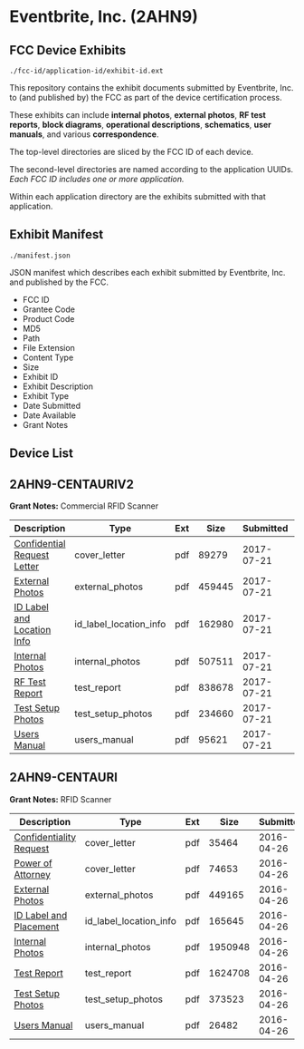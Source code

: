 # Eventbrite, Inc. (2AHN9)
## FCC Device Exhibits

```
./fcc-id/application-id/exhibit-id.ext
```

This repository contains the exhibit documents submitted by Eventbrite, Inc. to (and published by) the FCC as part of the device certification process.

These exhibits can include **internal photos**, **external photos**, **RF test reports**, **block diagrams**, **operational descriptions**, **schematics**, **user manuals**, and various **correspondence**.

The top-level directories are sliced by the FCC ID of each device.

The second-level directories are named according to the application UUIDs. *Each FCC ID includes one or more application.*

Within each application directory are the exhibits submitted with that application. 

## Exhibit Manifest

```
./manifest.json
```

JSON manifest which describes each exhibit submitted by Eventbrite, Inc. and published by the FCC.

- FCC ID
- Grantee Code
- Product Code
- MD5
- Path
- File Extension
- Content Type
- Size
- Exhibit ID
- Exhibit Description
- Exhibit Type
- Date Submitted
- Date Available
- Grant Notes

## Device List
## 2AHN9-CENTAURIV2
**Grant Notes:** Commercial RFID Scanner

| Description | Type | Ext | Size | Submitted | Available |
| ----------- | ---- | --- | ---- | --------- | --------- |
| [Confidential Request Letter](2AHN9-CENTAURIV2/da66c0fe5d3c9b4bd2051e5feb3c378b/3476890.pdf) | cover_letter | pdf | 89279 | 2017-07-21 | 2017-07-21 |
| [External Photos](2AHN9-CENTAURIV2/da66c0fe5d3c9b4bd2051e5feb3c378b/3476892.pdf) | external_photos | pdf | 459445 | 2017-07-21 | 2018-01-10 |
| [ID Label and Location Info](2AHN9-CENTAURIV2/da66c0fe5d3c9b4bd2051e5feb3c378b/3476895.pdf) | id_label_location_info | pdf | 162980 | 2017-07-21 | 2017-07-21 |
| [Internal Photos](2AHN9-CENTAURIV2/da66c0fe5d3c9b4bd2051e5feb3c378b/3476897.pdf) | internal_photos | pdf | 507511 | 2017-07-21 | 2018-01-10 |
| [RF Test Report](2AHN9-CENTAURIV2/da66c0fe5d3c9b4bd2051e5feb3c378b/3476901.pdf) | test_report | pdf | 838678 | 2017-07-21 | 2017-07-21 |
| [Test Setup Photos](2AHN9-CENTAURIV2/da66c0fe5d3c9b4bd2051e5feb3c378b/3476902.pdf) | test_setup_photos | pdf | 234660 | 2017-07-21 | 2018-01-10 |
| [Users Manual](2AHN9-CENTAURIV2/da66c0fe5d3c9b4bd2051e5feb3c378b/3476904.pdf) | users_manual | pdf | 95621 | 2017-07-21 | 2018-01-10 |
## 2AHN9-CENTAURI
**Grant Notes:** RFID Scanner

| Description | Type | Ext | Size | Submitted | Available |
| ----------- | ---- | --- | ---- | --------- | --------- |
| [Confidentiality Request](2AHN9-CENTAURI/520b27fd84821646568a13fc8f40db3b/2971212.pdf) | cover_letter | pdf | 35464 | 2016-04-26 | 2016-04-29 |
| [Power of Attorney](2AHN9-CENTAURI/520b27fd84821646568a13fc8f40db3b/2971213.pdf) | cover_letter | pdf | 74653 | 2016-04-26 | 2016-04-29 |
| [External Photos](2AHN9-CENTAURI/520b27fd84821646568a13fc8f40db3b/2971214.pdf) | external_photos | pdf | 449165 | 2016-04-26 | 2016-04-29 |
| [ID Label and Placement](2AHN9-CENTAURI/520b27fd84821646568a13fc8f40db3b/2971215.pdf) | id_label_location_info | pdf | 165645 | 2016-04-26 | 2016-04-29 |
| [Internal Photos](2AHN9-CENTAURI/520b27fd84821646568a13fc8f40db3b/2971216.pdf) | internal_photos | pdf | 1950948 | 2016-04-26 | 2016-04-29 |
| [Test Report](2AHN9-CENTAURI/520b27fd84821646568a13fc8f40db3b/2971219.pdf) | test_report | pdf | 1624708 | 2016-04-26 | 2016-04-29 |
| [Test Setup Photos](2AHN9-CENTAURI/520b27fd84821646568a13fc8f40db3b/2971220.pdf) | test_setup_photos | pdf | 373523 | 2016-04-26 | 2016-04-29 |
| [Users Manual](2AHN9-CENTAURI/520b27fd84821646568a13fc8f40db3b/2971221.pdf) | users_manual | pdf | 26482 | 2016-04-26 | 2016-04-29 |

